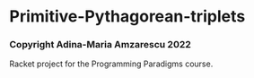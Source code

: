 # Primitive-Pythagorean-triplets
### Copyright Adina-Maria Amzarescu 2022

Racket project for the Programming Paradigms course. 


